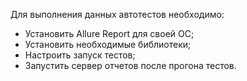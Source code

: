 Для выполнения данных автотестов необходимо:
- Установить Allure Report для своей ОС;
- Установить необходимые библиотеки;
- Настроить запуск тестов;
- Запустить сервер отчетов после прогона тестов.
